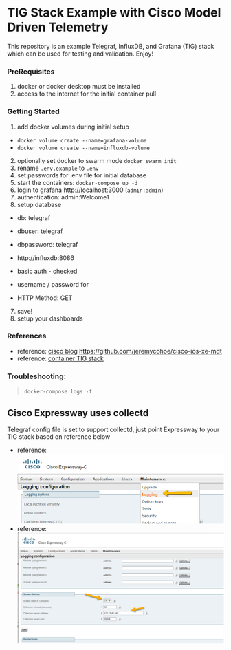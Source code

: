 # TIG Stack Example with Cisco Model Driven Telemetry

This repository is an example Telegraf, InfluxDB, and Grafana (TIG) stack which can be used for testing and validation. Enjoy!

### PreRequisites

1. docker or docker desktop must be installed
2. access to the internet for the initial container pull

### Getting Started

1. add docker volumes during initial setup

- `docker volume create --name=grafana-volume`
- `docker volume create --name=influxdb-volume`

2. optionally set docker to swarm mode `docker swarm init`
3. rename `.env.example` to `.env`
4. set passwords for .env file for initial database
5. start the containers: `docker-compose up -d`
6. login to grafana http://localhost:3000 (`admin:admin`)
7. authentication: admin:Welcome1
8. setup database

- db: telegraf
- dbuser: telegraf
- dbpassword: telegraf

- http://influxdb:8086
- basic auth - checked
- username / password for
- HTTP Method: GET

7. save!
8. setup your dashboards

### References

- reference: [cisco blog](https://blogs.cisco.com/developer/getting-started-with-model-driven-telemetry)
  https://github.com/jeremycohoe/cisco-ios-xe-mdt
- reference: [container TIG stack](https://dev.to/project42/install-grafana-influxdb-telegraf-using-docker-compose-56e9)

### Troubleshooting:

> `docker-compose logs -f`

## Cisco Expressway uses collectd

Telegraf config file is set to support collectd, just point Expressway to your TIG stack based on reference below

- reference: ![Expressway screenshot 1](/media/enable_cdr-expressway_1.png)
- reference: ![Expressway metrics](/media/expressway-metrics.png)
